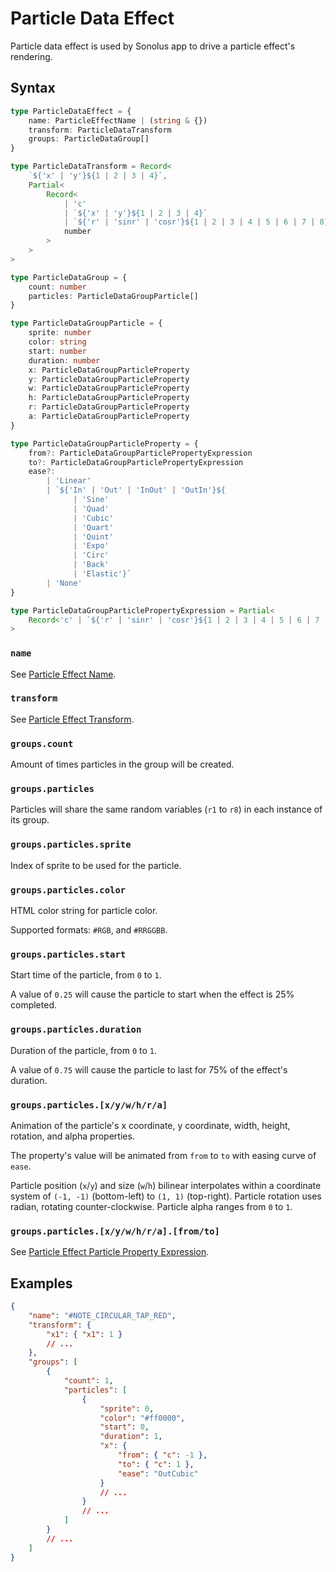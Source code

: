 # Particle Data Effect

Particle data effect is used by Sonolus app to drive a particle effect's rendering.

## Syntax

```ts
type ParticleDataEffect = {
    name: ParticleEffectName | (string & {})
    transform: ParticleDataTransform
    groups: ParticleDataGroup[]
}

type ParticleDataTransform = Record<
    `${'x' | 'y'}${1 | 2 | 3 | 4}`,
    Partial<
        Record<
            | 'c'
            | `${'x' | 'y'}${1 | 2 | 3 | 4}`
            | `${'r' | 'sinr' | 'cosr'}${1 | 2 | 3 | 4 | 5 | 6 | 7 | 8}`,
            number
        >
    >
>

type ParticleDataGroup = {
    count: number
    particles: ParticleDataGroupParticle[]
}

type ParticleDataGroupParticle = {
    sprite: number
    color: string
    start: number
    duration: number
    x: ParticleDataGroupParticleProperty
    y: ParticleDataGroupParticleProperty
    w: ParticleDataGroupParticleProperty
    h: ParticleDataGroupParticleProperty
    r: ParticleDataGroupParticleProperty
    a: ParticleDataGroupParticleProperty
}

type ParticleDataGroupParticleProperty = {
    from?: ParticleDataGroupParticlePropertyExpression
    to?: ParticleDataGroupParticlePropertyExpression
    ease?:
        | 'Linear'
        | `${'In' | 'Out' | 'InOut' | 'OutIn'}${
              | 'Sine'
              | 'Quad'
              | 'Cubic'
              | 'Quart'
              | 'Quint'
              | 'Expo'
              | 'Circ'
              | 'Back'
              | 'Elastic'}`
        | 'None'
}

type ParticleDataGroupParticlePropertyExpression = Partial<
    Record<'c' | `${'r' | 'sinr' | 'cosr'}${1 | 2 | 3 | 4 | 5 | 6 | 7 | 8}`, number>
>
```

### `name`

See [Particle Effect Name](../essentials/particle-effect-name.md).

### `transform`

See [Particle Effect Transform](../essentials/particle-effect-transform.md).

### `groups.count`

Amount of times particles in the group will be created.

### `groups.particles`

Particles will share the same random variables (`r1` to `r8`) in each instance of its group.

### `groups.particles.sprite`

Index of sprite to be used for the particle.

### `groups.particles.color`

HTML color string for particle color.

Supported formats: `#RGB`, and `#RRGGBB`.

### `groups.particles.start`

Start time of the particle, from `0` to `1`.

A value of `0.25` will cause the particle to start when the effect is 25% completed.

### `groups.particles.duration`

Duration of the particle, from `0` to `1`.

A value of `0.75` will cause the particle to last for 75% of the effect's duration.

### `groups.particles.[x/y/w/h/r/a]`

Animation of the particle's x coordinate, y coordinate, width, height, rotation, and alpha properties.

The property's value will be animated from `from` to `to` with easing curve of `ease`.

Particle position (`x`/`y`) and size (`w`/`h`) bilinear interpolates within a coordinate system of `(-1, -1)` (bottom-left) to `(1, 1)` (top-right). Particle rotation uses radian, rotating counter-clockwise. Particle alpha ranges from `0` to `1`.

### `groups.particles.[x/y/w/h/r/a].[from/to]`

See [Particle Effect Particle Property Expression](../essentials/particle-effect-particle-property-expression.md).

## Examples

```json
{
    "name": "#NOTE_CIRCULAR_TAP_RED",
    "transform": {
        "x1": { "x1": 1 }
        // ...
    },
    "groups": [
        {
            "count": 1,
            "particles": [
                {
                    "sprite": 0,
                    "color": "#ff0000",
                    "start": 0,
                    "duration": 1,
                    "x": {
                        "from": { "c": -1 },
                        "to": { "c": 1 },
                        "ease": "OutCubic"
                    }
                    // ...
                }
                // ...
            ]
        }
        // ...
    ]
}
```
